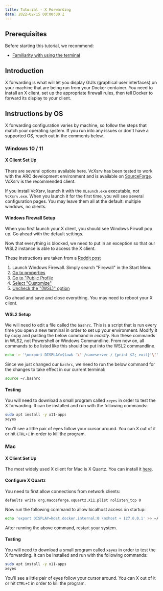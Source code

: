 ```yaml
---
title: Tutorial - X Forwarding
date: 2022-02-15 00:00:00 Z
---
```


## Prerequisites

Before starting this tutorial, we recommend:
- [Familiarity with using the terminal](terminal)

## Introduction

X forwarding is what will let you display GUIs (graphical user interfaces)
on your machine that are being run from your Docker container. You need
to install an X client, set up the appropriate firewall rules, then tell Docker
to forward its display to your client.

## Instructions by OS

X forwarding configuration varies by machine, so follow the steps that match your operating system. If you run into any issues or don't have a supported OS, reach out in the comments below.

### Windows 10 / 11

#### X Client Set Up
There are several options available here. VcXsrv has been tested to work with
the ARC development environment and is available on [SourceForge](https://sourceforge.net/projects/vcxsrv/).
VcXsrv is the recommended client.

If you install VcXsrv, launch it with the `XLaunch.exe` executable, not `VcXsrv.exe`.
When you launch it for the first time, you will see several configuration pages.
You may leave them all at the default: multiple windows, no clients.

#### Windows Firewall Setup
When you first launch your X client, you should see Windows Firwall pop up. Go
ahead with the default settings.

Now that everything is blocked, we need to put in an exception so that our WSL2
instance is able to access the X client.

These instructions are taken from a [Reddit post](https://www.reddit.com/r/Windows10/comments/gd7n5z/how_do_i_convince_windows_10_that_a_vethernet/)
1. Launch Windows Firewall. Simply search "Firewall" in the Start Menu
2. [Go to properties](https://i.imgur.com/oo9L3pH.png)
3. [Go to "Public Profile](https://i.imgur.com/ZbSjO8k.png)
4. [Select "Customize"](https://i.imgur.com/1rOprzr.png)
5. [Uncheck the "(WSL)" option](https://i.imgur.com/9ZaWc3S.png)

Go ahead and save and close everything. You may need to reboot your X client.

#### WSL2 Setup

We will need to edit a file called the `bashrc`. This is a script that is run
every time you open a new terminal in order to set up your environment. Modify
it by copy and pasting the below command in _exactly_. Run these commands in
WLS2, not Powershell or Windows Commandline. From now on, all commands to be
listed like this should be put into the WSL2 commandline.
```bash
echo -e '\nexport DISPLAY=$(awk '\''/nameserver / {print $2; exit}'\'' /etc/resolv.conf 2>/dev/null):0\nexport LIBGL_ALWAYS_INDIRECT=1' >> ~/.bashrc
```
Since we just changed our `bashrc`, we need to run the below command for the
changes to take effect in our current terminal:
```bash
source ~/.bashrc
```

#### Testing
You will need to download a small program called `xeyes` in order to test the X
forwarding. It can be installed and run with the following commands:
```bash
sudo apt install -y x11-apps
xeyes
```
You'll see a little pair of eyes follow your cursor around. You can X out of it
or hit `CTRL+C` in order to kill the program.

### Mac

#### X Client Set Up

The most widely used X client for Mac is X Quartz. You can install it [here](https://www.xquartz.org/).

#### Configure X Quartz

You need to first allow connections from network clients:

```zsh
defaults write org.macosforge.xquartz.X11.plist nolisten_tcp 0
```

Now run the following command to allow localhost access on startup:

```zsh
echo 'export DISPLAY=host.docker.internal:0 \nxhost + 127.0.0.1' >> ~/.zshrc
```

After running the above command, restart your system.

#### Testing 

You will need to download a small program called `xeyes` in order to test the X
forwarding. It can be installed and run with the following commands:
```bash
sudo apt install -y x11-apps
xeyes
```
You'll see a little pair of eyes follow your cursor around. You can X out of it
or hit `CTRL+C` in order to kill the program.

